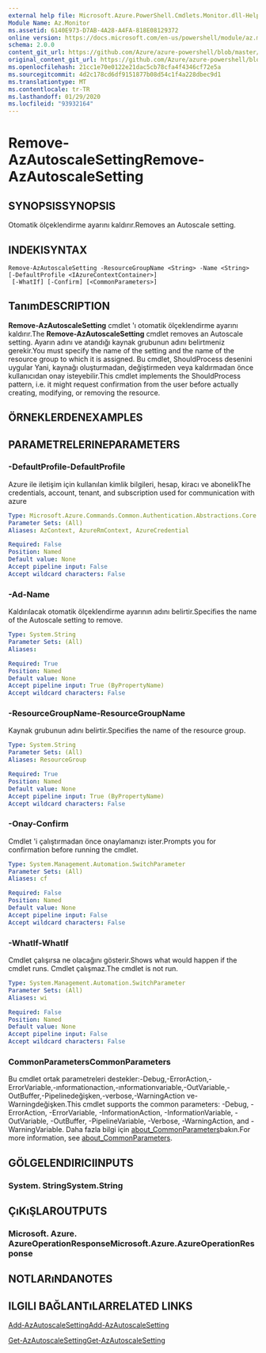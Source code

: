 ```yaml
---
external help file: Microsoft.Azure.PowerShell.Cmdlets.Monitor.dll-Help.xml
Module Name: Az.Monitor
ms.assetid: 6140E973-D7AB-4A28-A4FA-818E08129372
online version: https://docs.microsoft.com/en-us/powershell/module/az.monitor/remove-azautoscalesetting
schema: 2.0.0
content_git_url: https://github.com/Azure/azure-powershell/blob/master/src/Monitor/Monitor/help/Remove-AzAutoscaleSetting.md
original_content_git_url: https://github.com/Azure/azure-powershell/blob/master/src/Monitor/Monitor/help/Remove-AzAutoscaleSetting.md
ms.openlocfilehash: 21cc1e70e0122e21dac5cb78cfa4f4346cf72e5a
ms.sourcegitcommit: 4d2c178cd6df9151877b08d54c1f4a228dbec9d1
ms.translationtype: MT
ms.contentlocale: tr-TR
ms.lasthandoff: 01/29/2020
ms.locfileid: "93932164"
---
```

# <span data-ttu-id="15fb7-101">Remove-AzAutoscaleSetting</span><span class="sxs-lookup"><span data-stu-id="15fb7-101">Remove-AzAutoscaleSetting</span></span>

## <span data-ttu-id="15fb7-102">SYNOPSIS</span><span class="sxs-lookup"><span data-stu-id="15fb7-102">SYNOPSIS</span></span>
<span data-ttu-id="15fb7-103">Otomatik ölçeklendirme ayarını kaldırır.</span><span class="sxs-lookup"><span data-stu-id="15fb7-103">Removes an Autoscale setting.</span></span>

## <span data-ttu-id="15fb7-104">INDEKI</span><span class="sxs-lookup"><span data-stu-id="15fb7-104">SYNTAX</span></span>

```
Remove-AzAutoscaleSetting -ResourceGroupName <String> -Name <String> [-DefaultProfile <IAzureContextContainer>]
 [-WhatIf] [-Confirm] [<CommonParameters>]
```

## <span data-ttu-id="15fb7-105">Tanım</span><span class="sxs-lookup"><span data-stu-id="15fb7-105">DESCRIPTION</span></span>
<span data-ttu-id="15fb7-106">**Remove-AzAutoscaleSetting** cmdlet 'ı otomatik ölçeklendirme ayarını kaldırır.</span><span class="sxs-lookup"><span data-stu-id="15fb7-106">The **Remove-AzAutoscaleSetting** cmdlet removes an Autoscale setting.</span></span>
<span data-ttu-id="15fb7-107">Ayarın adını ve atandığı kaynak grubunun adını belirtmeniz gerekir.</span><span class="sxs-lookup"><span data-stu-id="15fb7-107">You must specify the name of the setting and the name of the resource group to which it is assigned.</span></span>
<span data-ttu-id="15fb7-108">Bu cmdlet, ShouldProcess desenini uygular Yani, kaynağı oluşturmadan, değiştirmeden veya kaldırmadan önce kullanıcıdan onay isteyebilir.</span><span class="sxs-lookup"><span data-stu-id="15fb7-108">This cmdlet implements the ShouldProcess pattern, i.e. it might request confirmation from the user before actually creating, modifying, or removing the resource.</span></span>

## <span data-ttu-id="15fb7-109">ÖRNEKLERDEN</span><span class="sxs-lookup"><span data-stu-id="15fb7-109">EXAMPLES</span></span>

## <span data-ttu-id="15fb7-110">PARAMETRELERINE</span><span class="sxs-lookup"><span data-stu-id="15fb7-110">PARAMETERS</span></span>

### <span data-ttu-id="15fb7-111">-DefaultProfile</span><span class="sxs-lookup"><span data-stu-id="15fb7-111">-DefaultProfile</span></span>
<span data-ttu-id="15fb7-112">Azure ile iletişim için kullanılan kimlik bilgileri, hesap, kiracı ve abonelik</span><span class="sxs-lookup"><span data-stu-id="15fb7-112">The credentials, account, tenant, and subscription used for communication with azure</span></span>

```yaml
Type: Microsoft.Azure.Commands.Common.Authentication.Abstractions.Core.IAzureContextContainer
Parameter Sets: (All)
Aliases: AzContext, AzureRmContext, AzureCredential

Required: False
Position: Named
Default value: None
Accept pipeline input: False
Accept wildcard characters: False
```

### <span data-ttu-id="15fb7-113">-Ad</span><span class="sxs-lookup"><span data-stu-id="15fb7-113">-Name</span></span>
<span data-ttu-id="15fb7-114">Kaldırılacak otomatik ölçeklendirme ayarının adını belirtir.</span><span class="sxs-lookup"><span data-stu-id="15fb7-114">Specifies the name of the Autoscale setting to remove.</span></span>

```yaml
Type: System.String
Parameter Sets: (All)
Aliases:

Required: True
Position: Named
Default value: None
Accept pipeline input: True (ByPropertyName)
Accept wildcard characters: False
```

### <span data-ttu-id="15fb7-115">-ResourceGroupName</span><span class="sxs-lookup"><span data-stu-id="15fb7-115">-ResourceGroupName</span></span>
<span data-ttu-id="15fb7-116">Kaynak grubunun adını belirtir.</span><span class="sxs-lookup"><span data-stu-id="15fb7-116">Specifies the name of the resource group.</span></span>

```yaml
Type: System.String
Parameter Sets: (All)
Aliases: ResourceGroup

Required: True
Position: Named
Default value: None
Accept pipeline input: True (ByPropertyName)
Accept wildcard characters: False
```

### <span data-ttu-id="15fb7-117">-Onay</span><span class="sxs-lookup"><span data-stu-id="15fb7-117">-Confirm</span></span>
<span data-ttu-id="15fb7-118">Cmdlet 'i çalıştırmadan önce onaylamanızı ister.</span><span class="sxs-lookup"><span data-stu-id="15fb7-118">Prompts you for confirmation before running the cmdlet.</span></span>

```yaml
Type: System.Management.Automation.SwitchParameter
Parameter Sets: (All)
Aliases: cf

Required: False
Position: Named
Default value: None
Accept pipeline input: False
Accept wildcard characters: False
```

### <span data-ttu-id="15fb7-119">-WhatIf</span><span class="sxs-lookup"><span data-stu-id="15fb7-119">-WhatIf</span></span>
<span data-ttu-id="15fb7-120">Cmdlet çalışırsa ne olacağını gösterir.</span><span class="sxs-lookup"><span data-stu-id="15fb7-120">Shows what would happen if the cmdlet runs.</span></span> <span data-ttu-id="15fb7-121">Cmdlet çalışmaz.</span><span class="sxs-lookup"><span data-stu-id="15fb7-121">The cmdlet is not run.</span></span>

```yaml
Type: System.Management.Automation.SwitchParameter
Parameter Sets: (All)
Aliases: wi

Required: False
Position: Named
Default value: None
Accept pipeline input: False
Accept wildcard characters: False
```

### <span data-ttu-id="15fb7-122">CommonParameters</span><span class="sxs-lookup"><span data-stu-id="15fb7-122">CommonParameters</span></span>
<span data-ttu-id="15fb7-123">Bu cmdlet ortak parametreleri destekler:-Debug,-ErrorAction,-ErrorVariable,-ınformationaction,-ınformationvariable,-OutVariable,-OutBuffer,-Pipelinedeğişken,-verbose,-WarningAction ve-Warningdeğişken.</span><span class="sxs-lookup"><span data-stu-id="15fb7-123">This cmdlet supports the common parameters: -Debug, -ErrorAction, -ErrorVariable, -InformationAction, -InformationVariable, -OutVariable, -OutBuffer, -PipelineVariable, -Verbose, -WarningAction, and -WarningVariable.</span></span> <span data-ttu-id="15fb7-124">Daha fazla bilgi için [about_CommonParameters](https://go.microsoft.com/fwlink/?LinkID=113216)bakın.</span><span class="sxs-lookup"><span data-stu-id="15fb7-124">For more information, see [about_CommonParameters](https://go.microsoft.com/fwlink/?LinkID=113216).</span></span>

## <span data-ttu-id="15fb7-125">GÖLGELENDIRICI</span><span class="sxs-lookup"><span data-stu-id="15fb7-125">INPUTS</span></span>

### <span data-ttu-id="15fb7-126">System. String</span><span class="sxs-lookup"><span data-stu-id="15fb7-126">System.String</span></span>

## <span data-ttu-id="15fb7-127">ÇıKıŞLAR</span><span class="sxs-lookup"><span data-stu-id="15fb7-127">OUTPUTS</span></span>

### <span data-ttu-id="15fb7-128">Microsoft. Azure. AzureOperationResponse</span><span class="sxs-lookup"><span data-stu-id="15fb7-128">Microsoft.Azure.AzureOperationResponse</span></span>

## <span data-ttu-id="15fb7-129">NOTLARıNDA</span><span class="sxs-lookup"><span data-stu-id="15fb7-129">NOTES</span></span>

## <span data-ttu-id="15fb7-130">ILGILI BAĞLANTıLAR</span><span class="sxs-lookup"><span data-stu-id="15fb7-130">RELATED LINKS</span></span>

[<span data-ttu-id="15fb7-131">Add-AzAutoscaleSetting</span><span class="sxs-lookup"><span data-stu-id="15fb7-131">Add-AzAutoscaleSetting</span></span>](./Add-AzAutoscaleSetting.md)

[<span data-ttu-id="15fb7-132">Get-AzAutoscaleSetting</span><span class="sxs-lookup"><span data-stu-id="15fb7-132">Get-AzAutoscaleSetting</span></span>](./Get-AzAutoscaleSetting.md)


